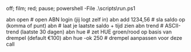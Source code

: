 ﻿off; film; red; pause; powershell -File .\scripts\run.ps1

abn open                 # open ABN login (jij logt zelf in)
abn add 1234,56          # sla saldo op (komma of punt)
abn                      # laat je laatste saldo + tijd zien
abn trend                # ASCII-trend (laatste 30 dagen)
abn hue                  # zet HUE groen/rood op basis van drempel (default €100)
abn hue -ok 250          # drempel aanpassen voor deze call

